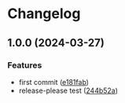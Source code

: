 # Changelog

## 1.0.0 (2024-03-27)


### Features

* first commit ([e181fab](https://github.com/AlbertKeHTC/release-please-action-test/commit/e181fab50216f3d8ecc3edd644377134b82232c1))
* release-please test ([244b52a](https://github.com/AlbertKeHTC/release-please-action-test/commit/244b52a0aa4db84f8d1bd6ce17d809d8b7cf68a8))
